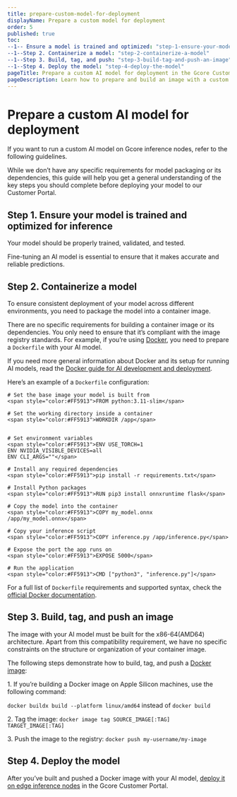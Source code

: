 ```yaml
---
title: prepare-custom-model-for-deployment
displayName: Prepare a custom model for deployment
order: 5
published: true
toc:
--1-- Ensure a model is trained and optimized: "step-1-ensure-your-model-is-trained-and-optimized-for-inference"
--1--Step 2. Containerize a model: "step-2-containerize-a-model"
--1--Step 3. Build, tag, and push: "step-3-build-tag-and-push-an-image"
--1--Step 4. Deploy the model: "step-4-deploy-the-model"
pageTitle: Prepare a custom AI model for deployment in the Gcore Customer Portal | Gcore
pageDescription: Learn how to prepare and build an image with a custom AI model for deployment on inference nodes.
---
```

# Prepare a custom AI model for deployment 

If you want to run a custom AI model on Gcore inference nodes, refer to the following guidelines.  

While we don’t have any specific requirements for model packaging or its dependencies, this guide will help you get a general understanding of the key steps you should complete before deploying your model to our Customer Portal. 

## Step 1. Ensure your model is trained and optimized for inference 

Your model should be properly trained, validated, and tested. 

Fine-tuning an AI model is essential to ensure that it makes accurate and reliable predictions. 

## Step 2. Containerize a model 

To ensure consistent deployment of your model across different environments, you need to package the model into a container image. 

There are no specific requirements for building a container image or its dependencies. You only need to ensure that it’s compliant with the image registry standards. For example, if you’re using <a href="https://www.docker.com/" target="_blank">Docker</a>, you need to prepare a `Dockerfile` with your AI model. 

If you need more general information about Docker and its setup for running AI models, read the <a href="https://github.com/saikhu/Docker-Guide-for-AI-Model-Development-and-Deployment" target="_blank">Docker guide for AI development and deployment</a>.

Here’s an example of a `Dockerfile` configuration: 

```
# Set the base image your model is built from  
<span style="color:#FF5913">FROM python:3.11-slim</span>  

# Set the working directory inside a container 
<span style="color:#FF5913">WORKDIR /app</span>


# Set environment variables 
<span style="color:#FF5913">ENV USE_TORCH=1  
ENV NVIDIA_VISIBLE_DEVICES=all  
ENV CLI_ARGS=""</span> 

# Install any required dependencies 
<span style="color:#FF5913">pip install -r requirements.txt</span>

# Install Python packages 
<span style="color:#FF5913">RUN pip3 install onnxruntime flask</span> 

# Copy the model into the container 
<span style="color:#FF5913">COPY my_model.onnx /app/my_model.onnx</span>

# Copy your inference script 
<span style="color:#FF5913">COPY inference.py /app/inference.py</span> 

# Expose the port the app runs on 
<span style="color:#FF5913">EXPOSE 5000</span>

# Run the application 
<span style="color:#FF5913">CMD ["python3", "inference.py"]</span>
```

<alert-element type="tip" title="Tip">
 
For a full list of `Dockerfile` requirements and supported syntax, check the <a href="https://docs.docker.com/reference/dockerfile/" target="_blank">official Docker documentation</a>.   
 
</alert-element>

## Step 3. Build, tag, and push an image 

The image with your AI model must be built for the x86-64(AMD64) architecture. Apart from this compatibility requirement, we have no specific constraints on the structure or organization of your container image. 

The following steps demonstrate how to build, tag, and push a <a href="https://docs.docker.com/guides/docker-concepts/building-images/build-tag-and-publish-an-image/" target="_blank">Docker image</a>: 

1\. If you’re building a Docker image on Apple Silicon machines, use the following command:  

`docker buildx build --platform linux/amd64` instead of `docker build`

2\. Tag the image: `docker image tag SOURCE_IMAGE[:TAG] TARGET_IMAGE[:TAG]`  

3\. Push the image to the registry: `docker push my-username/my-image` 

## Step 4. Deploy the model 

After you’ve built and pushed a Docker image with your AI model, <a href="https://gcore.com/docs/cloud/inference-at-the-edge/deploy-ai-model" target="_blank">deploy it on edge inference nodes</a> in the Gcore Customer Portal.